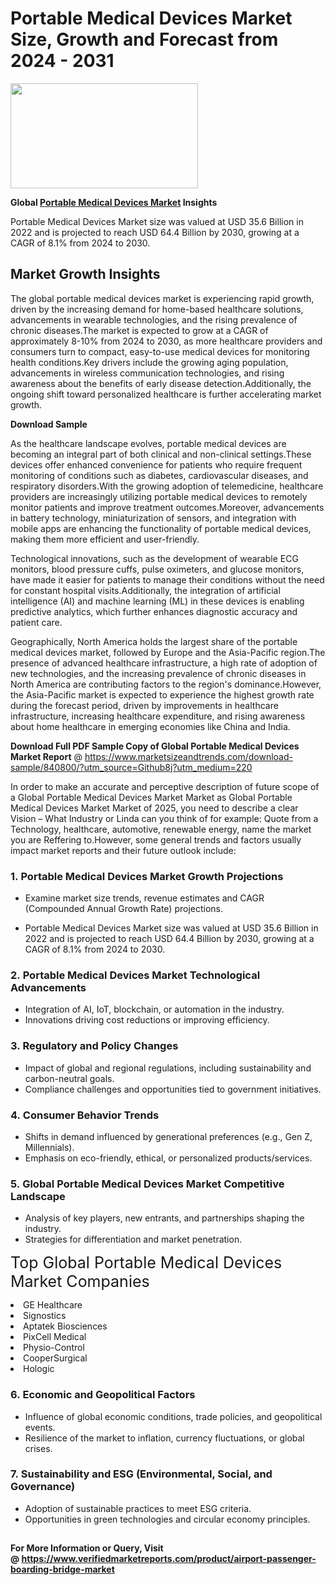 <H1>Portable Medical Devices Market Size, Growth and Forecast from 2024 - 2031</H1><img class="aligncenter size-medium wp-image-584254" src="https://thirdeyenews.in/wp-content/uploads/2024/09/Global-Market-Research-300x168.jpeg" alt="" width="300" height="168" /><p><strong>Global&nbsp;<a href="https://www.marketsizeandtrends.com/download-sample/840800/?utm_source=Github8j?utm_medium=220">Portable Medical Devices Market</a> Insights</strong></p><p>Portable Medical Devices Market size was valued at USD 35.6 Billion in 2022 and is projected to reach USD 64.4 Billion by 2030, growing at a CAGR of 8.1% from 2024 to 2030.</p><p><h2>Market Growth Insights</h2> <p>The global portable medical devices market is experiencing rapid growth, driven by the increasing demand for home-based healthcare solutions, advancements in wearable technologies, and the rising prevalence of chronic diseases.The market is expected to grow at a CAGR of approximately 8-10% from 2024 to 2030, as more healthcare providers and consumers turn to compact, easy-to-use medical devices for monitoring health conditions.Key drivers include the growing aging population, advancements in wireless communication technologies, and rising awareness about the benefits of early disease detection.Additionally, the ongoing shift toward personalized healthcare is further accelerating market growth.</p> <p><strong>Download Sample</strong></p> <p>As the healthcare landscape evolves, portable medical devices are becoming an integral part of both clinical and non-clinical settings.These devices offer enhanced convenience for patients who require frequent monitoring of conditions such as diabetes, cardiovascular diseases, and respiratory disorders.With the growing adoption of telemedicine, healthcare providers are increasingly utilizing portable medical devices to remotely monitor patients and improve treatment outcomes.Moreover, advancements in battery technology, miniaturization of sensors, and integration with mobile apps are enhancing the functionality of portable medical devices, making them more efficient and user-friendly.</p> <p>Technological innovations, such as the development of wearable ECG monitors, blood pressure cuffs, pulse oximeters, and glucose monitors, have made it easier for patients to manage their conditions without the need for constant hospital visits.Additionally, the integration of artificial intelligence (AI) and machine learning (ML) in these devices is enabling predictive analytics, which further enhances diagnostic accuracy and patient care.</p> <p>Geographically, North America holds the largest share of the portable medical devices market, followed by Europe and the Asia-Pacific region.The presence of advanced healthcare infrastructure, a high rate of adoption of new technologies, and the increasing prevalence of chronic diseases in North America are contributing factors to the region's dominance.However, the Asia-Pacific market is expected to experience the highest growth rate during the forecast period, driven by improvements in healthcare infrastructure, increasing healthcare expenditure, and rising awareness about home healthcare in emerging economies like China and India.</p> <p><span class=""><strong>Download Full PDF Sample Copy of Global Portable Medical Devices Market Report</strong> @ <a href="https://www.marketsizeandtrends.com/download-sample/840800/?utm_source=Github8j?utm_medium=220" target="_blank">https://www.marketsizeandtrends.com/download-sample/840800/?utm_source=Github8j?utm_medium=220</a></span></p><p>In order to make an accurate and perceptive description of future scope of a Global&nbsp;Portable Medical Devices Market Market as Global&nbsp;Portable Medical Devices Market Market of 2025, you need to describe a clear Vision &ndash; What Industry or Linda can you think of for example: Quote from a Technology, healthcare, automotive, renewable energy, name the market you are Reffering to.However, some general trends and factors usually impact market reports and their future outlook include:</p><h3>1.&nbsp;<strong>Portable Medical Devices Market Growth Projections</strong></h3><ul><li>Examine market size trends, revenue estimates and CAGR (Compounded Annual Growth Rate) projections.</li><li><p>Portable Medical Devices Market size was valued at USD 35.6 Billion in 2022 and is projected to reach USD 64.4 Billion by 2030, growing at a CAGR of 8.1% from 2024 to 2030.</p></li></ul><h3>2.&nbsp;<strong>Portable Medical Devices Market Technological Advancements</strong></h3><ul><li>Integration of AI, IoT, blockchain, or automation in the industry.</li><li>Innovations driving cost reductions or improving efficiency.</li></ul><h3>3.&nbsp;<strong>Regulatory and Policy Changes</strong></h3><ul><li>Impact of global and regional regulations, including sustainability and carbon-neutral goals.</li><li>Compliance challenges and opportunities tied to government initiatives.</li></ul><h3>4.&nbsp;<strong>Consumer Behavior Trends</strong></h3><ul><li>Shifts in demand influenced by generational preferences (e.g., Gen Z, Millennials).</li><li>Emphasis on eco-friendly, ethical, or personalized products/services.</li></ul><h3>5.&nbsp;<strong>Global Portable Medical Devices Market Competitive Landscape</strong></h3><ul><li>Analysis of key players, new entrants, and partnerships shaping the industry.</li><li>Strategies for differentiation and market penetration.</li></ul><p data-pm-slice="1 1 []"><span style="color: inherit; font-family: inherit; font-size: 25px;">Top Global Portable Medical Devices Market Companies</span></p><div class="" data-test-id=""><p><li>GE Healthcare</li><li> Signostics</li><li> Aptatek Biosciences</li><li> PixCell Medical</li><li> Physio-Control</li><li> CooperSurgical</li><li> Hologic</li></p></div><h3>6.&nbsp;<strong>Economic and Geopolitical Factors</strong></h3><ul><li>Influence of global economic conditions, trade policies, and geopolitical events.</li><li>Resilience of the market to inflation, currency fluctuations, or global crises.</li></ul><h3>7.&nbsp;<strong>Sustainability and ESG (Environmental, Social, and Governance)</strong></h3><ul><li>Adoption of sustainable practices to meet ESG criteria.</li><li>Opportunities in green technologies and circular economy principles.</li></ul><h2><strong style="font-size: 14px;">For More Information or Query, Visit @&nbsp;</strong><a style="background-color: #ffffff; font-size: 14px;" href="https://www.marketsizeandtrends.com/report/portable-medical-devices-market/" target="_blank">https://www.verifiedmarketreports.com/product/airport-passenger-boarding-bridge-market</a></h2>
